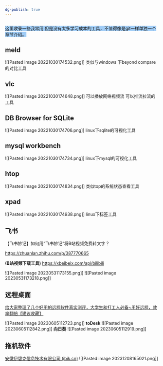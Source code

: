 ```yaml
---
dg-publish: true
---
```

```toc
```
<span style="background:#A0CCF6">这里收录一些我常用 但是没有太多学习成本的工具，不值得像是git一样单独一个章节介绍。</span>


## meld
![[Pasted image 20221030174532.png]]
类似与windows 下beyond compare的对比工具

## vlc
![[Pasted image 20221030174648.png]]
可以播放网络视频流 可以推流拉流的工具

## DB Browser for SQLite
![[Pasted image 20221030174706.png]]
linux下sqlite的可视化工具

## mysql workbench
![[Pasted image 20221030174734.png]]
linux下mysql的可视化工具

## htop
![[Pasted image 20221030174834.png]]
类似top的系统状态查看工具

## xpad
![[Pasted image 20221030174938.png]]
linux下标签工具


## 飞书
【飞书妙记】如何用“飞书妙记”将B站视频免费转文字？

https://zhuanlan.zhihu.com/p/387770665

**(B站视频下载工具)** https://xbeibeix.com/api/bilibili  

![[Pasted image 20230531173155.png]]
![[Pasted image 20230531173218.png]]


## 远程桌面
[ 给大家整理了几个好用的远程软件真实测评，大学生和打工人必备~用好远程，效率翻倍【建议收藏】](https://springmeng.blog.csdn.net/article/details/127294014)

![[Pasted image 20230605112723.png]]
**toDesk**
![[Pasted image 20230605112842.png]]
**向日葵**
![[Pasted image 20230605112919.png]]

## 拖机软件 
[安徽伊碧克信息技术有限公司 (ibik.cn)](https://www.ibik.cn/)
![[Pasted image 20231208165021.png]]